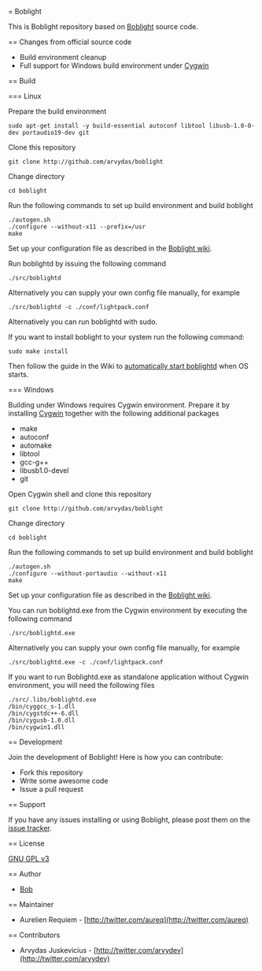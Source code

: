 = Boblight

This is Boblight repository based on [Boblight](https://code.google.com/p/boblight/) source code. 


== Changes from official source code

* Build environment cleanup
* Full support for Windows build environment under [Cygwin](https://www.cygwin.com/)

== Build

=== Linux

Prepare the build environment

	sudo apt-get install -y build-essential autoconf libtool libusb-1.0-0-dev portaudio19-dev git 

Clone this repository

	git clone http://github.com/arvydas/boblight

Change directory

    cd boblight
	
Run the following commands to set up build environment and build boblight

	./autogen.sh
	./configure --without-x11 --prefix=/usr
	make
	
Set up your configuration file as described in the [Boblight wiki](https://code.google.com/p/boblight/wiki/boblightconf). 

Run boblightd by issuing the following command

	./src/boblightd

Alternatively you can supply your own config file manually, for example

	./src/boblightd -c ./conf/lightpack.conf

Alternatively you can run boblightd with sudo.

If you want to install boblight to your system run the following command:

	sudo make install

Then follow the guide in the Wiki to [automatically start boblightd](https://github.com/arvydas/boblight/wiki/Automatically-starting-boblightd-on-Linux) when OS starts.

=== Windows

Building under Windows requires Cygwin environment. Prepare it by installing [Cygwin](https://www.cygwin.com/) together with the following additional packages

* make
* autoconf
* automake
* libtool
* gcc-g++
* libusb1.0-devel
* git

Open Cygwin shell and clone this repository

	git clone http://github.com/arvydas/boblight

Change directory

    cd boblight
	
Run the following commands to set up build environment and build boblight

	./autogen.sh
	./configure --without-portaudio --without-x11
	make

Set up your configuration file as described in the [Boblight wiki](https://code.google.com/p/boblight/wiki/boblightconf). 

You can run boblightd.exe from the Cygwin environment by executing the following command

	./src/boblightd.exe

Alternatively you can supply your own config file manually, for example

	./src/boblightd.exe -c ./conf/lightpack.conf

If you want to run Boblightd.exe as standalone application without Cygwin environment, you will need the following files

	./src/.libs/boblightd.exe
	/bin/cyggcc_s-1.dll
	/bin/cygstdc++-6.dll
	/bin/cygusb-1.0.dll
	/bin/cygwin1.dll

== Development

Join the development of Boblight! Here is how you can contribute:

* Fork this repository
* Write some awesome code
* Issue a pull request

== Support

If you have any issues installing or using Boblight, please post them on the [issue tracker](https://github.com/aureq/boblight/issues).

== License

[GNU GPL v3](http://www.gnu.org/licenses/gpl.html)
           
== Author

* [Bob](https://code.google.com/u/105397595332940693856/)

== Maintainer

* Aurelien Requiem - [http://twitter.com/aureq](http://twitter.com/aureq)

== Contributors

* Arvydas Juskevicius - [http://twitter.com/arvydev](http://twitter.com/arvydev)
